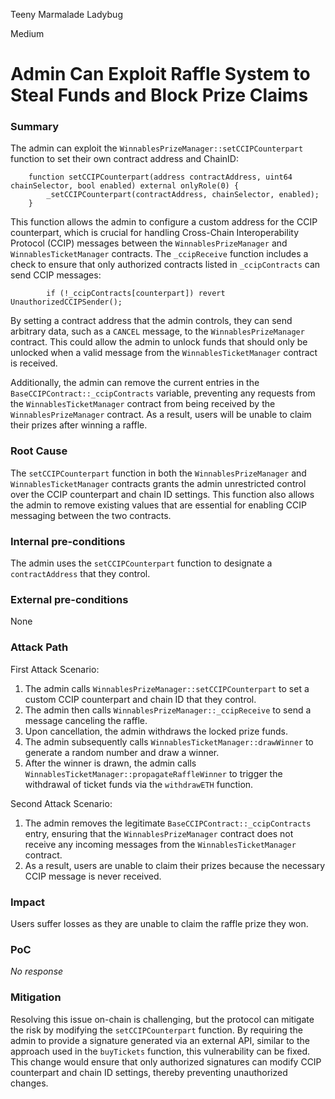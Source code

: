 Teeny Marmalade Ladybug

Medium

# Admin Can Exploit Raffle System to Steal Funds and Block Prize Claims

### Summary

The admin can exploit the `WinnablesPrizeManager::setCCIPCounterpart` function to set their own contract address and ChainID:
```solidity
    function setCCIPCounterpart(address contractAddress, uint64 chainSelector, bool enabled) external onlyRole(0) {
        _setCCIPCounterpart(contractAddress, chainSelector, enabled);
    }
```

This function allows the admin to configure a custom address for the CCIP counterpart, which is crucial for handling Cross-Chain Interoperability Protocol (CCIP) messages between the `WinnablesPrizeManager` and `WinnablesTicketManager` contracts. The `_ccipReceive` function includes a check to ensure that only authorized contracts listed in `_ccipContracts` can send CCIP messages:
```solidity
        if (!_ccipContracts[counterpart]) revert UnauthorizedCCIPSender();
```

By setting a contract address that the admin controls, they can send arbitrary data, such as a `CANCEL` message, to the `WinnablesPrizeManager` contract. This could allow the admin to unlock funds that should only be unlocked when a valid message from the `WinnablesTicketManager` contract is received.

Additionally, the admin can remove the current entries in the `BaseCCIPContract::_ccipContracts` variable, preventing any requests from the `WinnablesTicketManager` contract from being received by the `WinnablesPrizeManager` contract. As a result, users will be unable to claim their prizes after winning a raffle.

### Root Cause

The `setCCIPCounterpart` function in both the `WinnablesPrizeManager` and `WinnablesTicketManager` contracts grants the admin unrestricted control over the CCIP counterpart and chain ID settings. This function also allows the admin to remove existing values that are essential for enabling CCIP messaging between the two contracts.

### Internal pre-conditions

The admin uses the `setCCIPCounterpart` function to designate a `contractAddress` that they control.

### External pre-conditions

None

### Attack Path

First Attack Scenario:
1. The admin calls `WinnablesPrizeManager::setCCIPCounterpart` to set a custom CCIP counterpart and chain ID that they control.
2. The admin then calls `WinnablesPrizeManager::_ccipReceive` to send a message canceling the raffle.
3. Upon cancellation, the admin withdraws the locked prize funds.
4. The admin subsequently calls `WinnablesTicketManager::drawWinner` to generate a random number and draw a winner.
5. After the winner is drawn, the admin calls `WinnablesTicketManager::propagateRaffleWinner` to trigger the withdrawal of ticket funds via the `withdrawETH` function.

Second Attack Scenario:
1. The admin removes the legitimate `BaseCCIPContract::_ccipContracts` entry, ensuring that the `WinnablesPrizeManager` contract does not receive any incoming messages from the `WinnablesTicketManager` contract.
2. As a result, users are unable to claim their prizes because the necessary CCIP message is never received.

### Impact

Users suffer losses as they are unable to claim the raffle prize they won.

### PoC

_No response_

### Mitigation

Resolving this issue on-chain is challenging, but the protocol can mitigate the risk by modifying the `setCCIPCounterpart` function. By requiring the admin to provide a signature generated via an external API, similar to the approach used in the `buyTickets` function, this vulnerability can be fixed. This change would ensure that only authorized signatures can modify CCIP counterpart and chain ID settings, thereby preventing unauthorized changes.